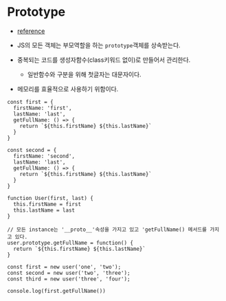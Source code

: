 # Prototype

- [reference](https://poiemaweb.com/js-prototype)

- JS의 모든 객체는 부모역할을 하는 `prototype`객체를 상속받는다.
- 중복되는 코드를 생성자함수(class키워드 없이)로 만들어서 관리한다.
  - 일반함수와 구분을 위해 첫글자는 대문자이다.
- 메모리를 효율적으로 사용하기 위함이다.

```
const first = {
  firstName: 'first',
  lastName: 'last',
  getFullName: () => {
    return `${this.firstName} ${this.lastName}`
  }
}

const second = {
  firstName: 'second',
  lastName: 'last',
  getFullName: () => {
    return `${this.firstName} ${this.lastName}`
  }
}
```

```
function User(first, last) {
  this.firstName = first
  this.lastName = last
}

// 모든 instance는 '__proto__'속성을 가지고 있고 'getFullName() 메서드를 가지고 있다.
user.prototype.getFullName = function() {
  return `${this.firstName} ${this.lastName}`
}

const first = new user('one', 'two');
const second = new user('two', 'three');
const third = new user('three', 'four');

console.log(first.getFullName())
```
